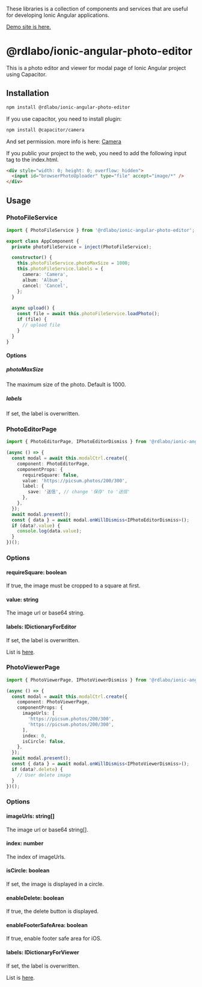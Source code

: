 These libraries is a collection of components and services that are useful for developing Ionic Angular applications.

[Demo site is here.](https://rdlabo-ionic-angular-library.netlify.app/)

# @rdlabo/ionic-angular-photo-editor

This is a photo editor and viewer for modal page of Ionic Angular project using Capacitor.

## Installation

```bash
npm install @rdlabo/ionic-angular-photo-editor
```

If you use capacitor, you need to install plugin:

```bash
npm install @capacitor/camera
```

And set permission. more info is here: [Camera](https://capacitorjs.com/docs/apis/camera#android-configuration)

If you public your project to the web, you need to add the following input tag to the index.html.

```html
<div style="width: 0; height: 0; overflow: hidden">
  <input id="browserPhotoUploader" type="file" accept="image/*" />
</div>
```

## Usage

### PhotoFileService

```typescript
import { PhotoFileService } from '@rdlabo/ionic-angular-photo-editor';

export class AppComponent {
  private photoFileService = inject(PhotoFileService);

  constructor() {
    this.photoFileService.photoMaxSize = 1000;
    this.photoFileService.labels = {
      camera: 'Camera',
      album: 'Album',
      cancel: 'Cancel',
    };
  }
  
  async upload() {
    const file = await this.photoFileService.loadPhoto();
    if (file) {
      // upload file
    }
  }
}
````

#### Options
##### photoMaxSize

The maximum size of the photo. Default is 1000.

##### labels

If set, the label is overwritten.


### PhotoEditorPage

```typescript
import { PhotoEditorPage, IPhotoEditorDismiss } from '@rdlabo/ionic-angular-photo-editor';

(async () => {
  const modal = await this.modalCtrl.create({
    component: PhotoEditorPage,
    componentProps: {
      requireSquare: false,
      value: 'https://picsum.photos/200/300',
      label: {
        save: '送信', // change '保存' to '送信'
      },
    },
  });
  await modal.present();
  const { data } = await modal.onWillDismiss<IPhotoEditorDismiss>();
  if (data?.value) {
    console.log(data.value);
  }
})();
```

### Options

#### requireSquare: boolean

If true, the image must be cropped to a square at first.

#### value: string

The image url or base64 string.

#### labels: IDictionaryForEditor

If set, the label is overwritten.

List is [here](https://github.com/rdlabo-team/ionic-angular-library/blob/main/projects/photo-editor/src/lib/dictionaries.ts).


### PhotoViewerPage

```typescript
import { PhotoViewerPage, IPhotoViewerDismiss } from '@rdlabo/ionic-angular-photo-editor';

(async () => {
  const modal = await this.modalCtrl.create({
    component: PhotoViewerPage,
    componentProps: {
      imageUrls: [
        'https://picsum.photos/200/300',
        'https://picsum.photos/200/300',
      ],
      index: 0,
      isCircle: false,
    },
  });
  await modal.present();
  const { data } = await modal.onWillDismiss<IPhotoViewerDismiss>();
  if (data?.delete) {
    // User delete image
  }
})();
```

### Options

#### imageUrls: string[]

The image url or base64 string[].

#### index: number

The index of imageUrls.

#### isCircle: boolean

If set, the image is displayed in a circle.

#### enableDelete: boolean

If true, the delete button is displayed.

#### enableFooterSafeArea: boolean

If true, enable footer safe area for iOS.

#### labels: IDictionaryForViewer

If set, the label is overwritten.

List is [here](https://github.com/rdlabo-team/ionic-angular-library/blob/main/projects/photo-editor/src/lib/dictionaries.ts).
